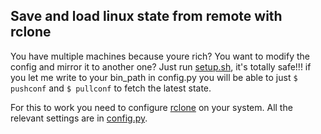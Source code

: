 ## Save and load linux state from remote with rclone 

You have multiple machines because youre rich? You want to modify the config and mirror it to another one? Just run [setup.sh](setup.sh), it's totally safe!!! if you let me write to your bin_path in config.py you will be able to just `$ pushconf` and `$ pullconf` to fetch the latest state. 

For this to work you need to configure [rclone](https://rclone.org/) on your system. All the relevant settings are in [config.py](config.py). 